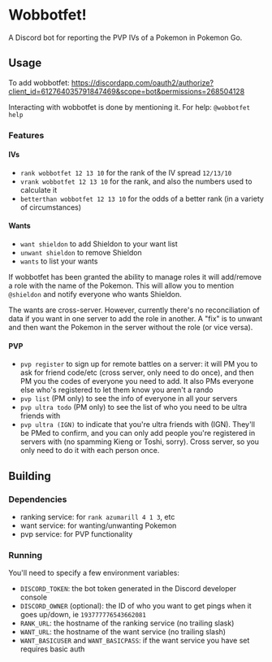 # Wobbotfet!
A Discord bot for reporting the PVP IVs of a Pokemon in Pokemon Go.

## Usage
To add wobbotfet: https://discordapp.com/oauth2/authorize?client_id=612764035791847469&scope=bot&permissions=268504128

Interacting with wobbotfet is done by mentioning it. For help: `@wobbotfet help`

### Features
#### IVs
* `rank wobbotfet 12 13 10` for the rank of the IV spread `12/13/10`
* `vrank wobbotfet 12 13 10` for the rank, and also the numbers used to calculate it
* `betterthan wobbotfet 12 13 10` for the odds of a better rank (in a variety of circumstances)

#### Wants
* `want shieldon` to add Shieldon to your want list
* `unwant shieldon` to remove Shieldon
* `wants` to list your wants

If wobbotfet has been granted the ability to manage roles it will add/remove a role with the name of the Pokemon. This will allow you to mention `@shieldon` and notify everyone who wants Shieldon.

The wants are cross-server. However, currently there's no reconciliation of data if you want in one server to add the role in another. A "fix" is to unwant and then want the Pokemon in the server without the role (or vice versa).

#### PVP
* `pvp register` to sign up for remote battles on a server: it will PM you to ask for friend code/etc (cross server, only need to do once), and then PM you the codes of everyone you need to add. It also PMs everyone else who's registered to let them know you aren't a rando
* `pvp list` (PM only) to see the info of everyone in all your servers
* `pvp ultra todo` (PM only) to see the list of who you need to be ultra friends with
* `pvp ultra (IGN)` to indicate that you're ultra friends with (IGN). They'll be PMed to confirm, and you can only add people you're registered in servers with (no spamming Kieng or Toshi, sorry). Cross server, so you only need to do it with each person once. 
## Building

### Dependencies
* ranking service: for `rank azumarill 4 1 3`, etc
* want service: for wanting/unwanting Pokemon
* pvp service: for PVP functionality

### Running
You'll need to specify a few environment variables:

* `DISCORD_TOKEN`: the bot token generated in the Discord developer console
* `DISCORD_OWNER` (optional): the ID of who you want to get pings when it goes up/down, ie `193777776543662081`
* `RANK_URL`: the hostname of the ranking service (no trailing slask)
* `WANT_URL`: the hostname of the want service (no trailing slash)
* `WANT_BASICUSER` and `WANT_BASICPASS`: if the want service you have set requires basic auth
